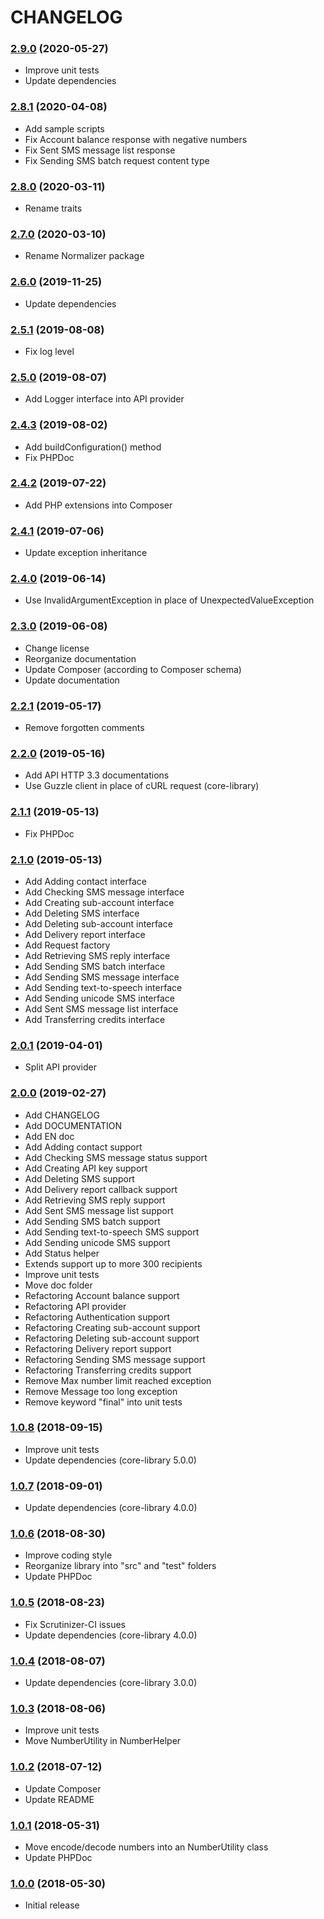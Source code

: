 CHANGELOG
=========

### [2.9.0](https://github.com/webeweb/smsmode-library/tree/v2.9.0) (2020-05-27)

- Improve unit tests
- Update dependencies 

### [2.8.1](https://github.com/webeweb/smsmode-library/tree/v2.8.1) (2020-04-08)

- Add sample scripts
- Fix Account balance response with negative numbers
- Fix Sent SMS message list response
- Fix Sending SMS batch request content type

### [2.8.0](https://github.com/webeweb/smsmode-library/tree/v2.8.0) (2020-03-11)

- Rename traits 

### [2.7.0](https://github.com/webeweb/smsmode-library/tree/v2.7.0) (2020-03-10)

- Rename Normalizer package

### [2.6.0](https://github.com/webeweb/smsmode-library/tree/v2.6.0) (2019-11-25)

- Update dependencies

### [2.5.1](https://github.com/webeweb/smsmode-library/tree/v2.5.1) (2019-08-08)

- Fix log level

### [2.5.0](https://github.com/webeweb/smsmode-library/tree/v2.5.0) (2019-08-07)

- Add Logger interface into API provider

### [2.4.3](https://github.com/webeweb/smsmode-library/tree/v2.4.3) (2019-08-02)

- Add buildConfiguration() method
- Fix PHPDoc

### [2.4.2](https://github.com/webeweb/smsmode-library/tree/v2.4.2) (2019-07-22)

- Add PHP extensions into Composer

### [2.4.1](https://github.com/webeweb/smsmode-library/tree/v2.4.1) (2019-07-06)

- Update exception inheritance

### [2.4.0](https://github.com/webeweb/smsmode-library/tree/v2.4.0) (2019-06-14)

- Use InvalidArgumentException in place of UnexpectedValueException

### [2.3.0](https://github.com/webeweb/smsmode-library/tree/v2.3.0) (2019-06-08)

- Change license
- Reorganize documentation
- Update Composer (according to Composer schema)
- Update documentation

### [2.2.1](https://github.com/webeweb/smsmode-library/tree/v2.2.1) (2019-05-17)

- Remove forgotten comments

### [2.2.0](https://github.com/webeweb/smsmode-library/tree/v2.2.0) (2019-05-16)

- Add API HTTP 3.3 documentations
- Use Guzzle client in place of cURL request (core-library)

### [2.1.1](https://github.com/webeweb/smsmode-library/tree/v2.1.1) (2019-05-13)

- Fix PHPDoc

### [2.1.0](https://github.com/webeweb/smsmode-library/tree/v2.1.0) (2019-05-13)

- Add Adding contact interface
- Add Checking SMS message interface
- Add Creating sub-account interface
- Add Deleting SMS interface
- Add Deleting sub-account interface
- Add Delivery report interface
- Add Request factory
- Add Retrieving SMS reply interface
- Add Sending SMS batch interface
- Add Sending SMS message interface
- Add Sending text-to-speech interface
- Add Sending unicode SMS interface
- Add Sent SMS message list interface
- Add Transferring credits interface

### [2.0.1](https://github.com/webeweb/smsmode-library/tree/v2.0.1) (2019-04-01)

- Split API provider

### [2.0.0](https://github.com/webeweb/smsmode-library/tree/v2.0.0) (2019-02-27)

- Add CHANGELOG
- Add DOCUMENTATION
- Add EN doc
- Add Adding contact support
- Add Checking SMS message status support
- Add Creating API key support
- Add Deleting SMS support
- Add Delivery report callback support
- Add Retrieving SMS reply support
- Add Sent SMS message list support
- Add Sending SMS batch support
- Add Sending text-to-speech SMS support
- Add Sending unicode SMS support
- Add Status helper
- Extends support up to more 300 recipients
- Improve unit tests
- Move doc folder
- Refactoring Account balance support
- Refactoring API provider
- Refactoring Authentication support
- Refactoring Creating sub-account support
- Refactoring Deleting sub-account support
- Refactoring Delivery report support
- Refactoring Sending SMS message support
- Refactoring Transferring credits support
- Remove Max number limit reached exception
- Remove Message too long exception
- Remove keyword "final" into unit tests

### [1.0.8](https://github.com/webeweb/smsmode-library/tree/v1.0.8) (2018-09-15)

- Improve unit tests
- Update dependencies (core-library 5.0.0)

### [1.0.7](https://github.com/webeweb/smsmode-library/tree/v1.0.7) (2018-09-01)

- Update dependencies (core-library 4.0.0)

### [1.0.6](https://github.com/webeweb/smsmode-library/tree/v1.0.6) (2018-08-30)

- Improve coding style
- Reorganize library into "src" and "test" folders
- Update PHPDoc

### [1.0.5](https://github.com/webeweb/smsmode-library/tree/v1.0.5) (2018-08-23)

- Fix Scrutinizer-CI issues
- Update dependencies (core-library 4.0.0)

### [1.0.4](https://github.com/webeweb/smsmode-library/tree/v1.0.4) (2018-08-07)

- Update dependencies (core-library 3.0.0)

### [1.0.3](https://github.com/webeweb/smsmode-library/tree/v1.0.3) (2018-08-06)

- Improve unit tests
- Move NumberUtility in NumberHelper

### [1.0.2](https://github.com/webeweb/smsmode-library/tree/v1.0.2) (2018-07-12)

- Update Composer
- Update README

### [1.0.1](https://github.com/webeweb/smsmode-library/tree/v1.0.1) (2018-05-31)

- Move encode/decode numbers into an NumberUtility class
- Update PHPDoc

### [1.0.0](https://github.com/webeweb/smsmode-library/tree/v1.0.0) (2018-05-30)

- Initial release

